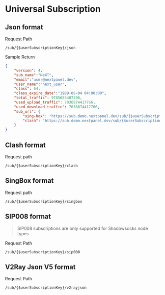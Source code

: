 # Universal Subscription

## Json format

Request Path

```
/sub/{$userSubscriptionKey}/json
```

Sample Return

```json
{
    "version": 4,
    "sub_name":"NeXT",
    "email":"user@nextpanel.dev",
    "user_name":"next_user",
    "class": 64,
    "class_expire_date":"1989-06-04 04:00:00",
    "total_traffic": 9785653487206,
    "used_upload_traffic": 7036874417766,
    "used_download_traffic": 7036874417766,
    "sub_url": {
        "sing-box": "https://sub.demo.nextpanel.dev/sub/{$userSubscriptionKey}/singbox",
        "clash": "https://sub.demo.nextpanel.dev/sub/{$userSubscriptionKey}/clash"
    }
}
```

## Clash format

Request path

```
/sub/{$userSubscriptionKey}/clash
```

## SingBox format

Request path

```
/sub/{$userSubscriptionKey}/singbox
```

## SIP008 format

> SIP008 subscriptions are only supported for Shadowsocks node types

Request Path

```
/sub/{$userSubscriptionKey}/sip008
```

## V2Ray Json V5 format

Request Path

```
/sub/{$userSubscriptionKey}/v2rayjson
```

